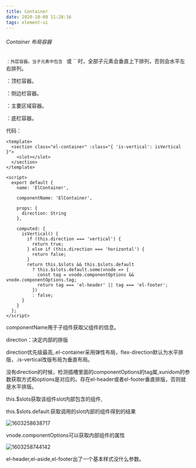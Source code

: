 ```yaml
---
title: Container
date: 2020-10-09 11:28:16
tags: element-ui
---
```


###### Container 布局容器

``：外层容器。当子元素中包含 `` 或 `` 时，全部子元素会垂直上下排列，否则会水平左右排列。

<!--more-->

：顶栏容器。

：侧边栏容器。

：主要区域容器。

：底栏容器。

代码：

```vue
<template>
  <section class="el-container" :class="{ 'is-vertical': isVertical }">
    <slot></slot>
  </section>
</template>

<script>
  export default {
    name: 'ElContainer',

    componentName: 'ElContainer',

    props: {
      direction: String
    },

    computed: {
      isVertical() {
        if (this.direction === 'vertical') {
          return true;
        } else if (this.direction === 'horizontal') {
          return false;
        }
        return this.$slots && this.$slots.default
          ? this.$slots.default.some(vnode => {
            const tag = vnode.componentOptions && vnode.componentOptions.tag;
            return tag === 'el-header' || tag === 'el-footer';
          })
          : false;
      }
    }
  };
</script>
```

componentName用于子组件获取父组件的信息。

direction：决定内部的排版

direction优先级最高,.el-container采用弹性布局，flex-direction默认为水平排版，.is-vertical改版布局为垂直布局。

没有direction的时候，检测插槽里面的componentOptions的tag属,xunidom的参数获取方式和options是对应的。存在el-header或者el-footer垂直排版，否则就是水平排版。

this.$slots获取该组件slot内部包含的组件,

this.$slots.default:获取调用的slot内部的组件得到的结果

![1603258638717](C:\Users\Administrator\AppData\Roaming\Typora\typora-user-images\1603258638717.png)

vnode.componentOptions可以获取内部组件的属性

![1603258744142](C:\Users\Administrator\AppData\Roaming\Typora\typora-user-images\1603258744142.png)

el-header,el-aside,el-footer出了一个基本样式没什么参数。
